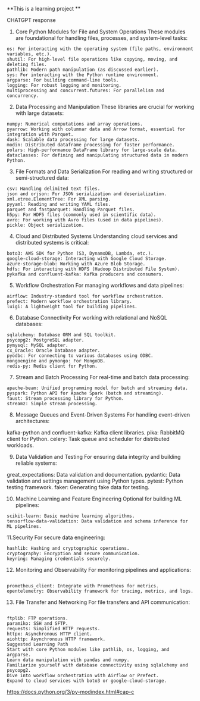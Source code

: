**This is a learning project **

CHATGPT response

1. Core Python Modules for File and System Operations
These modules are foundational for handling files, processes, and system-level tasks:

```aiignore
os: For interacting with the operating system (file paths, environment variables, etc.).
shutil: For high-level file operations like copying, moving, and deleting files.
pathlib: Modern path manipulation (as discussed earlier).
sys: For interacting with the Python runtime environment.
argparse: For building command-line tools.
logging: For robust logging and monitoring.
multiprocessing and concurrent.futures: For parallelism and concurrency.
```
2. Data Processing and Manipulation
These libraries are crucial for working with large datasets:

```andas: Data manipulation and analysis.
numpy: Numerical computations and array operations.
pyarrow: Working with columnar data and Arrow format, essential for integration with Parquet.
dask: Scalable data processing for large datasets.
modin: Distributed dataframe processing for faster performance.
polars: High-performance DataFrame library for large-scale data.
dataclasses: For defining and manipulating structured data in modern Python.
```
3. File Formats and Data Serialization
For reading and writing structured or semi-structured data:

```aiignore
csv: Handling delimited text files.
json and orjson: For JSON serialization and deserialization.
xml.etree.ElementTree: For XML parsing.
pyyaml: Reading and writing YAML files.
parquet and fastparquet: Handling Parquet files.
h5py: For HDF5 files (commonly used in scientific data).
avro: For working with Avro files (used in data pipelines).
pickle: Object serialization.
```
4. Cloud and Distributed Systems
Understanding cloud services and distributed systems is critical:

```aiignore
boto3: AWS SDK for Python (S3, DynamoDB, Lambda, etc.).
google-cloud-storage: Interacting with Google Cloud Storage.
azure-storage-blob: Working with Azure Blob Storage.
hdfs: For interacting with HDFS (Hadoop Distributed File System).
pykafka and confluent-kafka: Kafka producers and consumers.

```
5. Workflow Orchestration
For managing workflows and data pipelines:

```aiignore
airflow: Industry-standard tool for workflow orchestration.
prefect: Modern workflow orchestration library.
luigi: A lightweight tool for building pipelines.
```
6. Database Connectivity
For working with relational and NoSQL databases:

```aiignore
sqlalchemy: Database ORM and SQL toolkit.
psycopg2: PostgreSQL adapter.
pymysql: MySQL adapter.
cx_Oracle: Oracle Database adapter.
pyodbc: For connecting to various databases using ODBC.
mongoengine and pymongo: For MongoDB.
redis-py: Redis client for Python.
```
7. Stream and Batch Processing
For real-time and batch data processing:

```aiignore
apache-beam: Unified programming model for batch and streaming data.
pyspark: Python API for Apache Spark (batch and streaming).
faust: Stream processing library for Python.
streamz: Simple stream processing.
```


8. Message Queues and Event-Driven Systems
For handling event-driven architectures:

kafka-python and confluent-kafka: Kafka client libraries.
pika: RabbitMQ client for Python.
celery: Task queue and scheduler for distributed workloads.


9. Data Validation and Testing
For ensuring data integrity and building reliable systems:

great_expectations: Data validation and documentation.
pydantic: Data validation and settings management using Python types.
pytest: Python testing framework.
faker: Generating fake data for testing.


10. Machine Learning and Feature Engineering
Optional for building ML pipelines:

```
scikit-learn: Basic machine learning algorithms.
tensorflow-data-validation: Data validation and schema inference for ML pipelines.

```

11.Security
For secure data engineering:

```aiignore
hashlib: Hashing and cryptographic operations.
cryptography: Encryption and secure communication.
keyring: Managing credentials securely.
```


12. Monitoring and Observability
For monitoring pipelines and applications:
```aiignore

prometheus_client: Integrate with Prometheus for metrics.
opentelemetry: Observability framework for tracing, metrics, and logs.

```

13. File Transfer and Networking
For file transfers and API communication:
```aiignore

ftplib: FTP operations.
paramiko: SSH and SFTP.
requests: Simplified HTTP requests.
httpx: Asynchronous HTTP client.
aiohttp: Asynchronous HTTP framework.
Suggested Learning Path
Start with core Python modules like pathlib, os, logging, and argparse.
Learn data manipulation with pandas and numpy.
Familiarize yourself with database connectivity using sqlalchemy and psycopg2.
Dive into workflow orchestration with Airflow or Prefect.
Expand to cloud services with boto3 or google-cloud-storage.
```


https://docs.python.org/3/py-modindex.html#cap-c